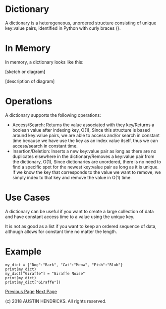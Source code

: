# Dictionary

A dictionary is a heterogeneous, unordered structure consisting of unique key:value pairs, identified in Python with curly braces {}.

# In Memory

In memory, a dictionary looks like this:

\[sketch or diagram\]

\[description of diagram\]

# Operations

A dictionary supports the following operations:

* Access/Search: Returns the value associated with they key/Returns a boolean value after indexing key, O(1), Since this structure is based around key:value pairs, we are able to access and/or search in constant time because we have use the key as an index value itself, thus we can access/search in constant time.
* Insertion/Deletion: Inserts a new key:value pair as long as there are no duplicates elsewhere in the dictionary/Removes a key:value pair from the dictionary, O(1), Since dictionaries are unordered, there is no need to find a specific spot for the newest key:value pair as long as it is unique. If we know the key that corresponds to the value we want to remove, we simply index to that key and remove the value in O(1) time.

# Use Cases

A dictionary can be useful if you want to create a large collection of data and have constant access time to a value using the unique key.

It is not as good as a list if you want to keep an ordered sequence of data, although allows for constant time no matter the length.

# Example

```
my_dict = {"Dog":"Bark", "Cat":"Meow", "Fish":"Blub"}
print(my_dict)
my_dict["Giraffe"] = "Giraffe Noise"
print(my_dict)
print(my_dict["Giraffe"])
```

[Previous Page](sets.md)  [Next Page](hash_table.md)

(c) 2018 AUSTIN HENDRICKS. All rights reserved.
